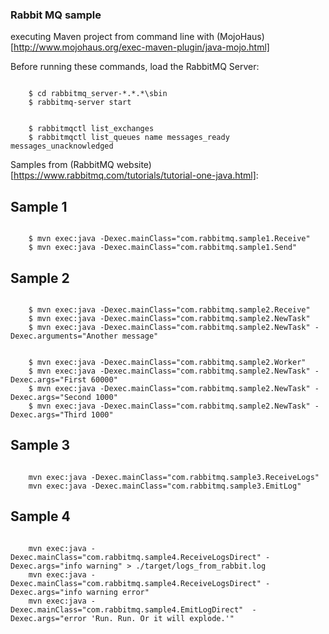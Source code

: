 ### Rabbit MQ sample

executing Maven project from command line with (MojoHaus)[http://www.mojohaus.org/exec-maven-plugin/java-mojo.html]



Before running these commands, load the RabbitMQ Server:
```

	$ cd rabbitmq_server-*.*.*\sbin
	$ rabbitmq-server start
```


```

	$ rabbitmqctl list_exchanges
	$ rabbitmqctl list_queues name messages_ready messages_unacknowledged
```


Samples from (RabbitMQ website)[https://www.rabbitmq.com/tutorials/tutorial-one-java.html]:


## Sample 1
```

	$ mvn exec:java -Dexec.mainClass="com.rabbitmq.sample1.Receive"
	$ mvn exec:java -Dexec.mainClass="com.rabbitmq.sample1.Send"
```


## Sample 2
```

	$ mvn exec:java -Dexec.mainClass="com.rabbitmq.sample2.Receive"
	$ mvn exec:java -Dexec.mainClass="com.rabbitmq.sample2.NewTask"
	$ mvn exec:java -Dexec.mainClass="com.rabbitmq.sample2.NewTask" -Dexec.arguments="Another message"
```


```

	$ mvn exec:java -Dexec.mainClass="com.rabbitmq.sample2.Worker"
	$ mvn exec:java -Dexec.mainClass="com.rabbitmq.sample2.NewTask" -Dexec.args="First 60000"	
	$ mvn exec:java -Dexec.mainClass="com.rabbitmq.sample2.NewTask" -Dexec.args="Second 1000"
	$ mvn exec:java -Dexec.mainClass="com.rabbitmq.sample2.NewTask" -Dexec.args="Third 1000"
```


## Sample 3
```

	mvn exec:java -Dexec.mainClass="com.rabbitmq.sample3.ReceiveLogs"
	mvn exec:java -Dexec.mainClass="com.rabbitmq.sample3.EmitLog"
```

## Sample 4


```

	mvn exec:java -Dexec.mainClass="com.rabbitmq.sample4.ReceiveLogsDirect" -Dexec.args="info warning" > ./target/logs_from_rabbit.log
	mvn exec:java -Dexec.mainClass="com.rabbitmq.sample4.ReceiveLogsDirect" -Dexec.args="info warning error"
	mvn exec:java -Dexec.mainClass="com.rabbitmq.sample4.EmitLogDirect"  -Dexec.args="error 'Run. Run. Or it will explode.'"
```
